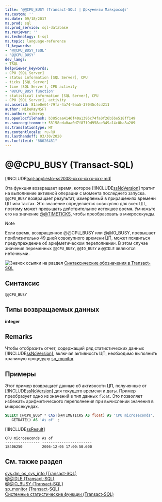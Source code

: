 ```yaml
---
title: '@@CPU_BUSY (Transact-SQL) | Документы Майкрософт'
ms.custom: ''
ms.date: 09/18/2017
ms.prod: sql
ms.prod_service: sql-database
ms.reviewer: ''
ms.technology: t-sql
ms.topic: language-reference
f1_keywords:
- '@@CPU_BUSY_TSQL'
- '@@CPU_BUSY'
dev_langs:
- TSQL
helpviewer_keywords:
- CPU [SQL Server]
- status information [SQL Server], CPU
- ticks [SQL Server]
- time [SQL Server], CPU activity
- '@@CPU_BUSY function'
- statistical information [SQL Server], CPU
- CPU [SQL Server], activity
ms.assetid: 81ae0e64-79fa-4a74-9aa5-37045c4cd211
author: MikeRayMSFT
ms.author: mikeray
ms.openlocfilehash: b385caa4146f40a1395c74fa0f26b5be518ff149
ms.sourcegitcommit: 58158eda0aa0d7f87f9d958ae349a14c0ba8a209
ms.translationtype: HT
ms.contentlocale: ru-RU
ms.lasthandoff: 03/30/2020
ms.locfileid: "68026481"
---
```

# <a name="x40x40cpu_busy-transact-sql"></a>&#x40;&#x40;CPU_BUSY (Transact-SQL)
[!INCLUDE[tsql-appliesto-ss2008-xxxx-xxxx-xxx-md](../../includes/tsql-appliesto-ss2008-xxxx-xxxx-xxx-md.md)]

Эта функция возвращает время, которое [!INCLUDE[ssNoVersion](../../includes/ssnoversion-md.md)] тратит на выполнение активной операции с момента последнего запуска. `@@CPU_BUSY` возвращает результат, измеряемый в приращениях времени ЦП или тактах. Это значение определяется совокупно для всех ЦП, поэтому может превышать действительное истекшее время. Умножьте его на значение [@@TIMETICKS](./timeticks-transact-sql.md), чтобы преобразовать в микросекунды.
  
> [!NOTE]  
>  Если время, возвращенное @@CPU_BUSY или @@IO_BUSY, превышает приблизительно 49 дней совокупного времени ЦП, может появиться предупреждение об арифметическом переполнении. В этом случае значения переменных `@@CPU_BUSY`, `@@IO_BUSY` и `@@IDLE` являются неточными.  
  
![Значок ссылки на раздел](../../database-engine/configure-windows/media/topic-link.gif "Значок ссылки на раздел") [Синтаксические обозначения в Transact-SQL](../../t-sql/language-elements/transact-sql-syntax-conventions-transact-sql.md)
  
## <a name="syntax"></a>Синтаксис  
  
```
@@CPU_BUSY  
```  
  
## <a name="return-types"></a>Типы возвращаемых данных
**integer**
  
## <a name="remarks"></a>Remarks  
Чтобы отобразить отчет, содержащий ряд статистических данных [!INCLUDE[ssNoVersion](../../includes/ssnoversion-md.md)], включая активность ЦП, необходимо выполнить хранимую процедуру [sp_monitor](../../relational-databases/system-stored-procedures/sp-monitor-transact-sql.md).
  
## <a name="examples"></a>Примеры  
Этот пример возвращает данные об активности ЦП, полученные от [!INCLUDE[ssNoVersion](../../includes/ssnoversion-md.md)] для текущего времени и даты. Пример преобразует одно из значений в тип данных `float`. Это позволяет избежать арифметического переполнения при вычислении значения в микросекундах.
  
```sql
SELECT @@CPU_BUSY * CAST(@@TIMETICKS AS float) AS 'CPU microseconds',   
   GETDATE() AS 'As of' ;  
```  
  
[!INCLUDE[ssResult](../../includes/ssresult-md.md)]
  
```
CPU microseconds As of
---------------- -----------------------
18406250         2006-12-05 17:00:50.600
```
  
## <a name="see-also"></a>См. также раздел
[sys.dm_os_sys_info (Transact-SQL)](../../relational-databases/system-dynamic-management-views/sys-dm-os-sys-info-transact-sql.md)  
[@@IDLE &#40;Transact-SQL&#41;](../../t-sql/functions/idle-transact-sql.md)  
[@@IO_BUSY &#40;Transact-SQL&#41;](../../t-sql/functions/io-busy-transact-sql.md)  
[sp_monitor (Transact-SQL)](../../relational-databases/system-stored-procedures/sp-monitor-transact-sql.md)  
[Системные статистические функции (Transact-SQL)](../../t-sql/functions/system-statistical-functions-transact-sql.md)
  
  
